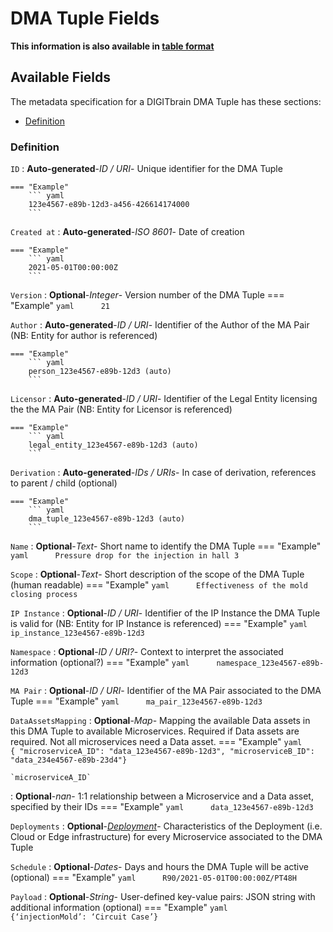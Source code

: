 <style>
  .md-content__button {
    display: none;
  }
</style>
# DMA Tuple Fields

**This information is also available in [table format](/tables/dma_tuple/)**


## Available Fields 

The metadata specification for a DIGITbrain DMA Tuple
has these sections:

- [Definition](#definition)


### Definition


`ID`
:   **Auto-generated**-*ID / URI*- Unique identifier for the DMA Tuple

    === "Example"
        ``` yaml     
        123e4567-e89b-12d3-a456-426614174000
        ```

`Created at`
:   **Auto-generated**-*ISO 8601*- Date of creation

    === "Example"
        ``` yaml     
        2021-05-01T00:00:00Z
        ```

`Version`
:   **Optional**-*Integer*- Version number of the DMA Tuple
    === "Example"
        ``` yaml     
        21
        ```

`Author`
:   **Auto-generated**-*ID / URI*- Identifier of the Author of the MA Pair (NB: Entity for author is referenced)

    === "Example"
        ``` yaml     
        person_123e4567-e89b-12d3 (auto)
        ```

`Licensor`
:   **Auto-generated**-*ID / URI*- Identifier of the Legal Entity licensing the the MA Pair (NB: Entity for Licensor is referenced)

    === "Example"
        ``` yaml     
        legal_entity_123e4567-e89b-12d3 (auto)
        ```

`Derivation`
:   **Auto-generated**-*IDs / URIs*- In case of derivation, references to parent / child (optional)

    === "Example"
        ``` yaml     
        dma_tuple_123e4567-e89b-12d3 (auto)
        ```

`Name`
:   **Optional**-*Text*- Short name to identify the DMA Tuple
    === "Example"
        ``` yaml     
        Pressure drop for the injection in hall 3
        ```

`Scope`
:   **Optional**-*Text*- Short description of the scope of the DMA Tuple (human readable)
    === "Example"
        ``` yaml     
        Effectiveness of the mold closing process
        ```

`IP Instance`
:   **Optional**-*ID / URI*- Identifier of the IP Instance the DMA Tuple is valid for (NB: Entity for IP Instance is referenced)
    === "Example"
        ``` yaml     
        ip_instance_123e4567-e89b-12d3
        ```

`Namespace`
:   **Optional**-*ID / URI?*- Context to interpret the associated information (optional?)
    === "Example"
        ``` yaml     
        namespace_123e4567-e89b-12d3
        ```

`MA Pair`
:   **Optional**-*ID / URI*- Identifier of the MA Pair associated to the DMA Tuple
    === "Example"
        ``` yaml     
        ma_pair_123e4567-e89b-12d3
        ```

`DataAssetsMapping`
:   **Optional**-*Map*- Mapping the available Data assets in this DMA Tuple to available Microservices. Required if Data assets are required. Not all microservices need a Data asset.
    === "Example"
        ``` yaml     
        { "microserviceA_ID": "data_123e4567-e89b-12d3", "microserviceB_ID": "data_234e4567-e89b-23d4"}
        ```

    `microserviceA_ID`
:   **Optional**-*nan*- 1:1 relationship between a Microservice and a Data asset, specified by their IDs
        === "Example"
            ``` yaml     
            data_123e4567-e89b-12d3
            ```

`Deployments`
:   **Optional**-*[Deployment](deployment.md)*- Characteristics of the Deployment (i.e. Cloud or Edge infrastructure) for every Microservice associated to the DMA Tuple

`Schedule`
:   **Optional**-*Dates*- Days and hours the DMA Tuple will be active (optional)
    === "Example"
        ``` yaml     
        R90/2021-05-01T00:00:00Z/PT48H
        ```

`Payload`
:   **Optional**-*String*- User-defined key-value pairs: JSON string with additional information (optional)
    === "Example"
        ``` yaml     
        {‘injectionMold’: ‘Circuit Case’}
        ```
